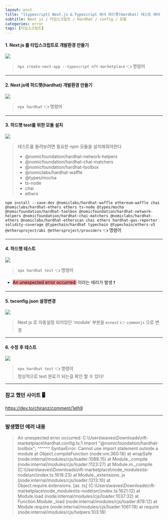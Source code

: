 ```yaml
---
layout: post
title: "[typescript] Next.js & Typescript 에서 하드햇(Hardhat) 테스트 에러 (An unexpected error occurred)"
subtitle: Next js / 타입스크립트 / Hardhat / config / 모듈
categories: error
tags: [타입스크립트]
---
```


#### 1. Next js 를 타입스크립트로 개발환경 만들기

![](https://velog.velcdn.com/images/-__-/post/a8dc6c37-f060-4b6b-b5f4-acb03b82f5e8/image.png)

> `npx create-next-app --typescript nft-marketplace` 👈 명령어

---

#### 2. Next js에 하드햇(hardhat) 개발환경 만들기

![](https://velog.velcdn.com/images/-__-/post/94f651f0-6f06-48d7-aa42-040adb02347c/image.png)

> `npx hardhat` 👈 명령어

---

#### 3. 하드햇 test를 위한 모듈 설치

![](https://velog.velcdn.com/images/-__-/post/f317baaf-1668-4caf-8c70-6f2102580bba/image.png)

> 테스트를 돌려보려면 필요한 npm 모듈을 설치해줘야한다<br>
>
> - @nomicfoundation/hardhat-network-helpers
> - @nomicfoundation/hardhat-chai-matchers
> - @nomicfoundation/hardhat-toolbox
> - @nomiclabs/hardhat-waffle
> - @types/mocha
> - ts-node
> - chai
> - ethers

`npm install --save-dev @nomiclabs/hardhat-waffle ethereum-waffle chai @nomiclabs/hardhat-ethers ethers ts-node @types/mocha @nomicfoundation/hardhat-toolbox @nomicfoundation/hardhat-network-helpers @nomicfoundation/hardhat-chai-matchers @nomiclabs/hardhat-ethers @nomiclabs/hardhat-etherscan chai ethers hardhat-gas-reporter solidity-coverage @typechain/hardhat typechain @typechain/ethers-v5 @ethersproject/abi @ethersproject/providers` 👈 명령어

---

#### 4. 하드햇 테스트

![](https://velog.velcdn.com/images/-__-/post/4f65b101-192b-4200-a330-35833b1a8048/image.png)

> `npx hardhat test` 👈 명령어

- <span style="background-color:#F7969A; color:#000;">An unexpected error occurred:</span> 이라는 에러가 발생 ❗

---

#### 5. tsconfig.json 설정변경

![](https://velog.velcdn.com/images/-__-/post/70fbef34-12b8-438a-a609-467a944ede2d/image.png)

> Next js 로 자동설정 되어있던 'module' 부분을 `esnext` 👉 `commonjs` 으로 변경

---

#### 6. 수정 후 테스트

![](https://velog.velcdn.com/images/-__-/post/b0c1f03a-42d2-4f7a-86ca-633d3d2394c6/image.png)

> `npx hardhat test` 👈 명령어<br>
> 정상적으로 test 완료가 되는걸 확인 할 수 있다!

---

### 참고 했던 사이트 🖥

<https://dev.to/chiranz/comment/1elh9>

---

### 발생했던 에러 내용

> An unexpected error occurred:
> C:\Users\waves\Downloads\nft-marketplace\hardhat.config.ts:1
> import "@nomicfoundation/hardhat-toolbox";
> ^^^^^^
> SyntaxError: Cannot use import statement outside a module
> at Object.compileFunction (node:vm:360:18)
> at wrapSafe (node:internal/modules/cjs/loader:1088:15)
> at Module.\_compile (node:internal/modules/cjs/loader:1123:27)
> at Module.m.\_compile (C:\Users\waves\Downloads\nft-marketplace\node_modules\ts-node\src\index.ts:1618:23)
> at Module.\_extensions..js (node:internal/modules/cjs/loader:1213:10)
> at Object.require.extensions.<computed> [as .ts] (C:\Users\waves\Downloads\nft-marketplace\node_modules\ts-node\src\index.ts:1621:12)
> at Module.load (node:internal/modules/cjs/loader:1037:32)
> at Function.Module.\_load (node:internal/modules/cjs/loader:878:12)
> at Module.require (node:internal/modules/cjs/loader:1061:19)
> at require (node:internal/modules/cjs/helpers:103:18)
